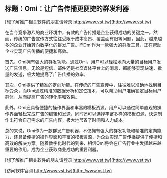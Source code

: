 ## **标题：Omi：让广告传播更便捷的群发利器**

[想了解推广相关软件的朋友请登录 http://www.vst.tw](http://www.vst.tw)

在当今竞争激烈的商业环境中，有效的广告传播是企业获得成功的关键之一。然而，传统的广告宣传方式往往受限于成本高昂、覆盖面有限等问题，因此，越来越多的企业开始转向数字化的群发广告。而Omi作为一款强大的群发工具，正在帮助企业实现广告传播的便捷和高效。

首先，Omi拥有强大的群发功能。通过Omi，用户可以轻松地向大量的目标用户发送广告信息，无论是短信、邮件还是社交媒体平台上的消息，都能够实现快速、批量的发送，极大地提高了广告传播的效率。

其次，Omi提供了精准的定向功能。在传统的广告宣传中，往往难以准确地找到目标受众，而Omi通过精准的数据分析和定位技术，可以帮助用户准确锁定目标用户群体，从而提高广告的转化率和效果。

此外，Omi还具备便捷的操作界面和丰富的模板资源。用户可以通过简单直观的操作界面轻松完成广告的编辑和发送，同时还可以选择丰富多样的模板资源，快速制作出符合自己需求的广告内容，极大地节省了时间和人力成本。

总的来说，Omi作为一款群发广告利器，不仅拥有强大的群发功能和精准的定向能力，还具备便捷的操作界面和丰富的模板资源，为企业实现广告传播提供了便捷和高效的解决方案。随着数字化时代的到来，相信Omi将会在广告行业中发挥越来越重要的作用，成为企业获取商业成功的重要利器。

[想了解推广相关软件的朋友请登录 http://www.vst.tw](http://www.vst.tw)


[访问软件官网 http://www.vst.tw](http://www.vst.tw)
